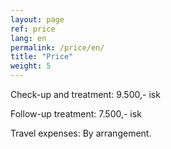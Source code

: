 ```yaml
---
layout: page
ref: price
lang: en
permalink: /price/en/
title: "Price"
weight: 5
---
```


Check-up and treatment: 9.500,- isk

Follow-up treatment: 7.500,- isk

Travel expenses: By arrangement.
